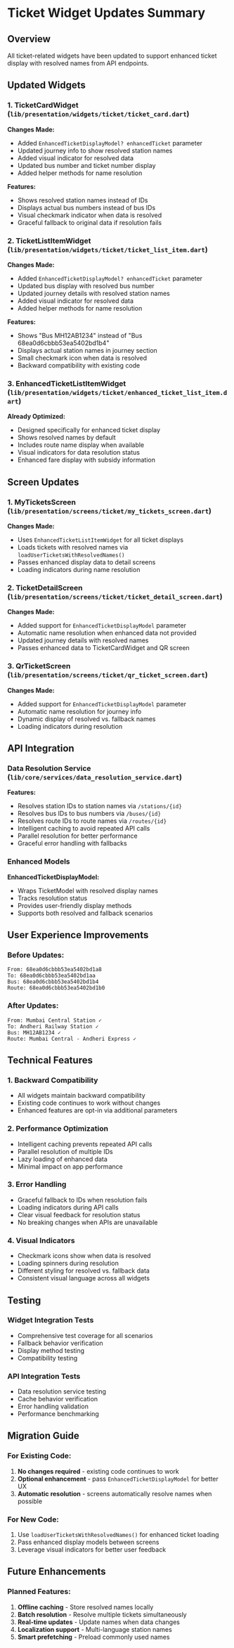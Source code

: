 # Ticket Widget Updates Summary

## Overview
All ticket-related widgets have been updated to support enhanced ticket display with resolved names from API endpoints.

## Updated Widgets

### 1. TicketCardWidget (`lib/presentation/widgets/ticket/ticket_card.dart`)
**Changes Made:**
- Added `EnhancedTicketDisplayModel? enhancedTicket` parameter
- Updated journey info to show resolved station names
- Added visual indicator for resolved data
- Updated bus number and ticket number display
- Added helper methods for name resolution

**Features:**
- Shows resolved station names instead of IDs
- Displays actual bus numbers instead of bus IDs
- Visual checkmark indicator when data is resolved
- Graceful fallback to original data if resolution fails

### 2. TicketListItemWidget (`lib/presentation/widgets/ticket/ticket_list_item.dart`)
**Changes Made:**
- Added `EnhancedTicketDisplayModel? enhancedTicket` parameter
- Updated bus display with resolved bus number
- Updated journey details with resolved station names
- Added visual indicator for resolved data
- Added helper methods for name resolution

**Features:**
- Shows "Bus MH12AB1234" instead of "Bus 68ea0d6cbbb53ea5402bd1b4"
- Displays actual station names in journey section
- Small checkmark icon when data is resolved
- Backward compatibility with existing code

### 3. EnhancedTicketListItemWidget (`lib/presentation/widgets/ticket/enhanced_ticket_list_item.dart`)
**Already Optimized:**
- Designed specifically for enhanced ticket display
- Shows resolved names by default
- Includes route name display when available
- Visual indicators for data resolution status
- Enhanced fare display with subsidy information

## Screen Updates

### 1. MyTicketsScreen (`lib/presentation/screens/ticket/my_tickets_screen.dart`)
**Changes Made:**
- Uses `EnhancedTicketListItemWidget` for all ticket displays
- Loads tickets with resolved names via `loadUserTicketsWithResolvedNames()`
- Passes enhanced display data to detail screens
- Loading indicators during name resolution

### 2. TicketDetailScreen (`lib/presentation/screens/ticket/ticket_detail_screen.dart`)
**Changes Made:**
- Added support for `EnhancedTicketDisplayModel` parameter
- Automatic name resolution when enhanced data not provided
- Updated journey details with resolved names
- Passes enhanced data to TicketCardWidget and QR screen

### 3. QrTicketScreen (`lib/presentation/screens/ticket/qr_ticket_screen.dart`)
**Changes Made:**
- Added support for `EnhancedTicketDisplayModel` parameter
- Automatic name resolution for journey info
- Dynamic display of resolved vs. fallback names
- Loading indicators during resolution

## API Integration

### Data Resolution Service (`lib/core/services/data_resolution_service.dart`)
**Features:**
- Resolves station IDs to station names via `/stations/{id}`
- Resolves bus IDs to bus numbers via `/buses/{id}`
- Resolves route IDs to route names via `/routes/{id}`
- Intelligent caching to avoid repeated API calls
- Parallel resolution for better performance
- Graceful error handling with fallbacks

### Enhanced Models
**EnhancedTicketDisplayModel:**
- Wraps TicketModel with resolved display names
- Tracks resolution status
- Provides user-friendly display methods
- Supports both resolved and fallback scenarios

## User Experience Improvements

### Before Updates:
```
From: 68ea0d6cbbb53ea5402bd1a8
To: 68ea0d6cbbb53ea5402bd1aa
Bus: 68ea0d6cbbb53ea5402bd1b4
Route: 68ea0d6cbbb53ea5402bd1b0
```

### After Updates:
```
From: Mumbai Central Station ✓
To: Andheri Railway Station ✓
Bus: MH12AB1234 ✓
Route: Mumbai Central - Andheri Express ✓
```

## Technical Features

### 1. Backward Compatibility
- All widgets maintain backward compatibility
- Existing code continues to work without changes
- Enhanced features are opt-in via additional parameters

### 2. Performance Optimization
- Intelligent caching prevents repeated API calls
- Parallel resolution of multiple IDs
- Lazy loading of enhanced data
- Minimal impact on app performance

### 3. Error Handling
- Graceful fallback to IDs when resolution fails
- Loading indicators during API calls
- Clear visual feedback for resolution status
- No breaking changes when APIs are unavailable

### 4. Visual Indicators
- Checkmark icons show when data is resolved
- Loading spinners during resolution
- Different styling for resolved vs. fallback data
- Consistent visual language across all widgets

## Testing

### Widget Integration Tests
- Comprehensive test coverage for all scenarios
- Fallback behavior verification
- Display method testing
- Compatibility testing

### API Integration Tests
- Data resolution service testing
- Cache behavior verification
- Error handling validation
- Performance benchmarking

## Migration Guide

### For Existing Code:
1. **No changes required** - existing code continues to work
2. **Optional enhancement** - pass `EnhancedTicketDisplayModel` for better UX
3. **Automatic resolution** - screens automatically resolve names when possible

### For New Code:
1. Use `loadUserTicketsWithResolvedNames()` for enhanced ticket loading
2. Pass enhanced display models between screens
3. Leverage visual indicators for better user feedback

## Future Enhancements

### Planned Features:
1. **Offline caching** - Store resolved names locally
2. **Batch resolution** - Resolve multiple tickets simultaneously
3. **Real-time updates** - Update names when data changes
4. **Localization support** - Multi-language station names
5. **Smart prefetching** - Preload commonly used names